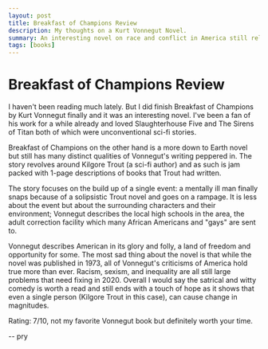 ```yaml
---
layout: post
title: Breakfast of Champions Review
description: My thoughts on a Kurt Vonnegut Novel.
summary: An interesting novel on race and conflict in America still relevant today.
tags: [books]
---
```


# Breakfast of Champions Review

I haven't been reading much lately.
But I did finish Breakfast of Champions by Kurt Vonnegut finally and it was an interesting novel.
I've been a fan of his work for a while already and loved Slaughterhouse Five and The Sirens of Titan both of which were unconventional sci-fi stories.


Breakfast of Champions on the other hand is a more down to Earth novel but still has many distinct qualities of Vonnegut's writing peppered in.
The story revolves around Kilgore Trout (a sci-fi author) and as such is jam packed with 1-page descriptions of books that Trout had written.


The story focuses on the build up of a single event: a mentally ill man finally snaps because of a solipsistic Trout novel and goes on a rampage.
It is less about the event but about the surrounding characters and their environment; Vonnegut describes the local high schools in the area, the adult correction facility which many African Americans and "gays" are sent to.

Vonnegut describes American in its glory and folly, a land of freedom and opportunity for some. The most sad thing about the novel is that while the novel was published in 1973, all of Vonnegut's criticisms of America hold true more than ever. Racism, sexism, and inequality are all still large problems that need fixing in 2020. Overall I would say the satrical and witty comedy is worth a read and still ends with a touch of hope as it shows that even a single person (Kilgore Trout in this case), can cause change in magnitudes.

Rating: 7/10, not my favorite Vonnegut book but definitely worth your time.

-- pry
